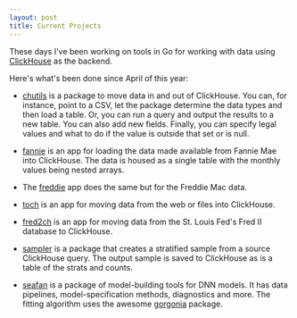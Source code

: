 ```yaml
---
layout: post
title: Current Projects
---
```


These days I've been working on tools in Go for working with data using 
[ClickHouse](https://clickhouse.com/clickhouse) as the backend.

Here's what's been done since April of this year:

- [chutils](https://pkg.go.dev/github.com/invertedv/chutils) is a package to move data in and out of
ClickHouse. You can, for instance, point to a CSV, let the package determine the data types and then load
a table. Or, you can run a query and output the results to a new table.  You can also add new fields.
Finally, you can specify legal values and what to do if the value is outside that set or is null.

- [fannie](https://pkg.go.dev/github.com/invertedv/fannie) is an app for loading the data made available
from Fannie Mae into ClickHouse.  The data is housed as a single table with the monthly values being
nested arrays.

- The [freddie](https://pkg.go.dev/github.com/invertedv/freddie) app does the same but for the
Freddie Mac data.

- [toch](https://pkg.go.dev/github.com/invertedv/toch) is an app for moving data from the web or files
into ClickHouse.  

- [fred2ch](https://pkg.go.dev/github.com/invertedv/fred2ch) is an app for moving data from the St. Louis Fed's Fred II database to ClickHouse.

- [sampler](https://pkg.go.dev/github.com/invertedv/sampler) is a package that creates a stratified sample
from a source ClickHouse query.  The output sample is saved to ClickHouse as is a table of the strats and
counts.

- [seafan](https://pkg.go.dev/github.com/invertedv/seafan) is a package of model-building tools for
DNN models.  It has data pipelines, model-specification methods, diagnostics and more.  The fitting
algorithm uses the awesome [gorgonia](https://pkg.go.dev/gorgonia.org/gorgonia@v0.9.17#section-readme) 
package.